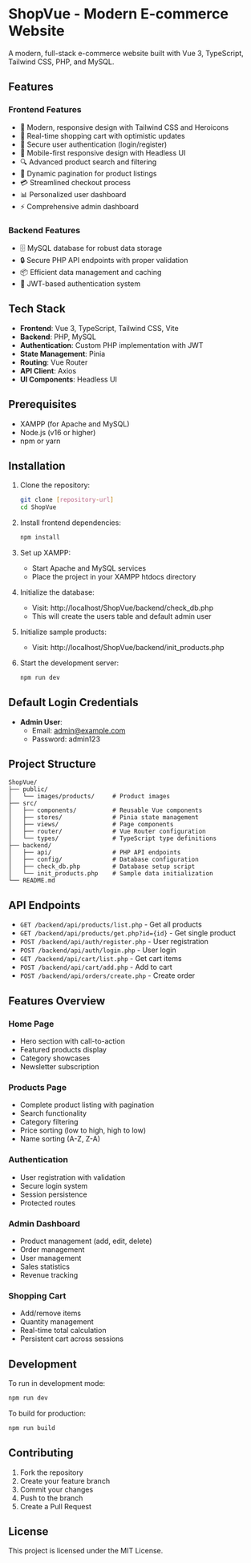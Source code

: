 # ShopVue - Modern E-commerce Website

A modern, full-stack e-commerce website built with Vue 3, TypeScript, Tailwind CSS, PHP, and MySQL.

## Features

### Frontend Features
- 🎨 Modern, responsive design with Tailwind CSS and Heroicons
- 🛒 Real-time shopping cart with optimistic updates
- 🔐 Secure user authentication (login/register)
- 📱 Mobile-first responsive design with Headless UI
- 🔍 Advanced product search and filtering
- 📄 Dynamic pagination for product listings
- 💳 Streamlined checkout process
- 📊 Personalized user dashboard
- ⚡ Comprehensive admin dashboard

### Backend Features
- 🗄️ MySQL database for robust data storage
- 🔒 Secure PHP API endpoints with proper validation
- 📦 Efficient data management and caching
- 🔐 JWT-based authentication system

## Tech Stack

- **Frontend**: Vue 3, TypeScript, Tailwind CSS, Vite
- **Backend**: PHP, MySQL
- **Authentication**: Custom PHP implementation with JWT
- **State Management**: Pinia
- **Routing**: Vue Router
- **API Client**: Axios
- **UI Components**: Headless UI

## Prerequisites

- XAMPP (for Apache and MySQL)
- Node.js (v16 or higher)
- npm or yarn

## Installation

1. Clone the repository:
   ```bash
   git clone [repository-url]
   cd ShopVue
   ```

2. Install frontend dependencies:
   ```bash
   npm install
   ```

3. Set up XAMPP:
   - Start Apache and MySQL services
   - Place the project in your XAMPP htdocs directory

4. Initialize the database:
   - Visit: http://localhost/ShopVue/backend/check_db.php
   - This will create the users table and default admin user

5. Initialize sample products:
   - Visit: http://localhost/ShopVue/backend/init_products.php

6. Start the development server:
   ```bash
   npm run dev
   ```

## Default Login Credentials

- **Admin User**: 
  - Email: admin@example.com
  - Password: admin123

## Project Structure

```
ShopVue/
├── public/
│   └── images/products/     # Product images
├── src/
│   ├── components/          # Reusable Vue components
│   ├── stores/              # Pinia state management
│   ├── views/               # Page components
│   ├── router/              # Vue Router configuration
│   └── types/               # TypeScript type definitions
├── backend/
│   ├── api/                 # PHP API endpoints
│   ├── config/              # Database configuration
│   ├── check_db.php         # Database setup script
│   └── init_products.php    # Sample data initialization
└── README.md
```

## API Endpoints

- `GET /backend/api/products/list.php` - Get all products
- `GET /backend/api/products/get.php?id={id}` - Get single product
- `POST /backend/api/auth/register.php` - User registration
- `POST /backend/api/auth/login.php` - User login
- `GET /backend/api/cart/list.php` - Get cart items
- `POST /backend/api/cart/add.php` - Add to cart
- `POST /backend/api/orders/create.php` - Create order

## Features Overview

### Home Page
- Hero section with call-to-action
- Featured products display
- Category showcases
- Newsletter subscription

### Products Page
- Complete product listing with pagination
- Search functionality
- Category filtering
- Price sorting (low to high, high to low)
- Name sorting (A-Z, Z-A)

### Authentication
- User registration with validation
- Secure login system
- Session persistence
- Protected routes

### Admin Dashboard
- Product management (add, edit, delete)
- Order management
- User management
- Sales statistics
- Revenue tracking

### Shopping Cart
- Add/remove items
- Quantity management
- Real-time total calculation
- Persistent cart across sessions

## Development

To run in development mode:

```bash
npm run dev
```

To build for production:

```bash
npm run build
```

## Contributing

1. Fork the repository
2. Create your feature branch
3. Commit your changes
4. Push to the branch
5. Create a Pull Request

## License

This project is licensed under the MIT License.